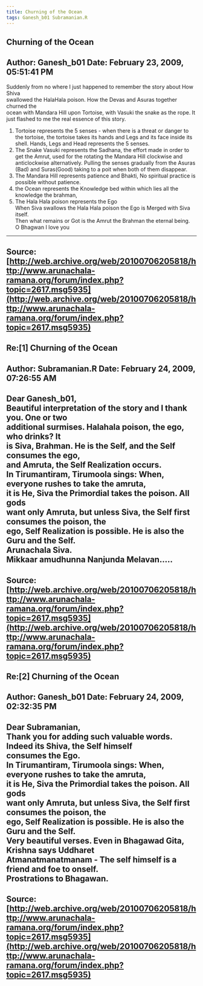 ```yaml
--- 
title: Churning of the Ocean   
tags: Ganesh_b01 Subramanian.R  
---  
```

## Churning of the Ocean  
Author: Ganesh_b01          Date: February 23, 2009, 05:51:41 PM  
---  
Suddenly from no where I just happened to remember the story about How Shiva  
swallowed the HalaHala poison. How the Devas and Asuras together churned the  
ocean with Mandara Hill upon Tortoise, with Vasuki the snake as the rope. It  
just flashed to me the real essence of this story.   
1. Tortoise represents the 5 senses - when there is a threat or danger to the tortoise, the tortoise takes its hands and Legs and its face inside its shell. Hands, Legs and Head represents the 5 senses.   
2. The Snake Vasuki represents the Sadhana, the effort made in order to get the Amrut, used for the rotating the Mandara Hill clockwise and anticlockwise alternatively. Pulling the senses gradually from the Asuras (Bad) and Suras(Good) taking to a poit when both of them disappear.   
3. The Mandara Hill represents patience and Bhakti, No spiritual practice is possible without patience.   
4. the Ocean represents the Knowledge bed within which lies all the knowledge the brahman,   
5. The Hala Hala poison represents the Ego   
When Siva swallows the Hala Hala poison the Ego is Merged with Siva itself.   
Then what remains or Got is the Amrut the Brahman the eternal being.   
O Bhagwan I love you
 ---  
Source:[http://web.archive.org/web/20100706205818/http://www.arunachala-ramana.org/forum/index.php?topic=2617.msg5935](http://web.archive.org/web/20100706205818/http://www.arunachala-ramana.org/forum/index.php?topic=2617.msg5935)   
---  

## Re:[1] Churning of the Ocean  
Author: Subramanian.R       Date: February 24, 2009, 07:26:55 AM  
---  
Dear Ganesh_b01,   
Beautiful interpretation of the story and I thank you. One or two   
additional surmises. Halahala poison, the ego, who drinks? It   
is Siva, Brahman. He is the Self, and the Self consumes the ego,   
and Amruta, the Self Realization occurs.   
In Tirumantiram, Tirumoola sings: When, everyone rushes to take the amruta,  
it is He, Siva the Primordial takes the poison. All gods   
want only Amruta, but unless Siva, the Self first consumes the poison, the  
ego, Self Realization is possible. He is also the Guru and the Self.   
Arunachala Siva.   
Mikkaar amudhunna Nanjunda Melavan.....
 ---  
Source:[http://web.archive.org/web/20100706205818/http://www.arunachala-ramana.org/forum/index.php?topic=2617.msg5935](http://web.archive.org/web/20100706205818/http://www.arunachala-ramana.org/forum/index.php?topic=2617.msg5935)   
---  

## Re:[2] Churning of the Ocean  
Author: Ganesh_b01          Date: February 24, 2009, 02:32:35 PM  
---  
Dear Subramanian,   
Thank you for adding such valuable words. Indeed its Shiva, the Self himself  
consumes the Ego.   
In Tirumantiram, Tirumoola sings: When, everyone rushes to take the amruta,  
it is He, Siva the Primordial takes the poison. All gods   
want only Amruta, but unless Siva, the Self first consumes the poison, the  
ego, Self Realization is possible. He is also the Guru and the Self.   
Very beautiful verses. Even in Bhagawad Gita, Krishna says Uddharet  
Atmanatmanatmanam - The self himself is a friend and foe to onself.   
Prostrations to Bhagawan.
 ---  
Source:[http://web.archive.org/web/20100706205818/http://www.arunachala-ramana.org/forum/index.php?topic=2617.msg5935](http://web.archive.org/web/20100706205818/http://www.arunachala-ramana.org/forum/index.php?topic=2617.msg5935)   
---  

